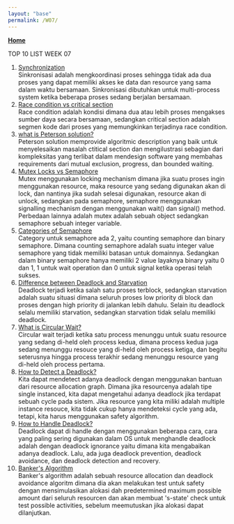 ```yaml
---
layout: "base"
permalink: /W07/
---
```

[**Home**](https://nadhirarafik.github.io/os211/)

TOP 10 LIST WEEK 07

1. [Synchronization](https://www.guru99.com/process-synchronization.html)<br>
Sinkronisasi adalah mengkoordinasi proses sehingga tidak ada dua proses yang dapat memiliki akses ke data dan resource yang sama dalam waktu bersamaan. Sinkronisasi dibutuhkan untuk multi-process system ketika beberapa proses sedang berjalan bersamaan.
2. [Race condition vs critical section](https://www.gurupendidikan.co.id/pengertian-sinkronisasi-sistem-operasi-lengkap/)<br>
Race condition adalah kondisi dimana dua atau lebih proses mengakses sumber daya secara bersamaan, sedangkan critical section adalah segmen kode dari proses yang memungkinkan terjadinya race condition.
3. [what is Peterson solution?](https://www.tutorialspoint.com/peterson-s-problem)<br>
Peterson solution memprovide algoritmic description yang baik untuk menyelesaikan masalah ctitical section dan mengilustrasi sebagian dari kompleksitas yang terlibat dalam mendesign software yang membahas requirements dari mutual exclusion, progress, dan bounded waiting.
4. [Mutex Locks vs Semaphore](https://afteracademy.com/blog/difference-between-mutex-and-semaphore-in-operating-system)<br>
Mutex menggunakan locking mechanism dimana jika suatu proses ingin menggunakan resource, maka resource yang sedang digunakan akan di lock, dan nantinya jika sudah selesai digunakan, resource akan di unlock, sedangkan pada semaphore, semaphore menggunakan signalling mechanism dengan menggunakan wait() dan signal() method. Perbedaan lainnya adalah mutex adalah sebuah object sedangkan semaphore sebuah integer variable.
5. [Categories of Semaphore](https://www.tutorialspoint.com/semaphores-in-operating-system)<br>
Category untuk semaphore ada 2, yaitu counting semaphore dan binary semaphore. Dimana counting semaphore adalah suatu integer value semaphore yang tidak memiliki batasan untuk domainnya. Sedangkan dalam binary semaphore hanya memiliki 2 value layaknya binary yaitu 0 dan 1, 1 untuk wait operation dan 0 untuk signal ketika operasi telah sukses.
6. [Difference between Deadlock and Starvation](https://www.studytonight.com/operating-system/deadlocks)<br>
Deadlock terjadi ketika salah satu proses terblock, sedangkan starvation adalah suatu situasi dimana seluruh proses low priority di block dan proses dengan high priority di jalankan lebih dahulu. Selain itu deadlock selalu memiliki starvation, sedangkan starvation tidak selalu memiliki deadlock.
7. [What is Circular Wait?](https://www.guru99.com/deadlock-in-operating-system.html)<br>
Circular wait terjadi ketika satu process menunggu untuk suatu resource yang sedang di-held oleh process kedua, dimana process kedua juga sedang menunggu resouce yang di-held oleh process ketiga, dan begitu seterusnya hingga process terakhir sedang menunggu resource yang di-held oleh process pertama.
8. [How to Detect a Deadlock?](https://www.javatpoint.com/os-deadlock-detection-and-recovery)<br>
Kita dapat mendetect adanya deadlock dengan menggunakan bantuan dari resource allocation graph. Dimana jika resourcenya adalah tipe single instanced, kita dapat mengetahui adanya deadlock jika terdapat sebuah cycle pada sistem. Jika resource yang kita miliki adalah multiple instance resouce, kita tidak cukup hanya mendeteksi cycle yang ada, tetapi, kita harus menggunakan safety algorithm.
9. [How to Handle Deadlock?](https://www.javatpoint.com/os-strategies-for-handling-deadlock)<br>
Deadlock dapat di handle dengan menggunakan beberapa cara, cara yang paling sering digunakan dalam OS untuk menghandle deadlock adalah dengan deadlock ignorance yaitu dimana kita mengabaikan adanya deadlock. Lalu, ada juga deadlock prevention, deadlock avoidance, dan deadlock detection and recovery.
10. [Banker's Algorithm](https://www.geeksforgeeks.org/bankers-algorithm-in-operating-system-2/)<br>
Banker's algorithm adalah sebuah resource allocation dan deadlock avoidance algoritm dimana dia akan melakukan test untuk safety dengan mensimulasikan alokasi dah predetermined maximum possible amount dari seluruh resourcen dan akan membuat 's-state' check untuk test possible activities, sebelum meemutuskan jika alokasi dapat dilanjutkan.
